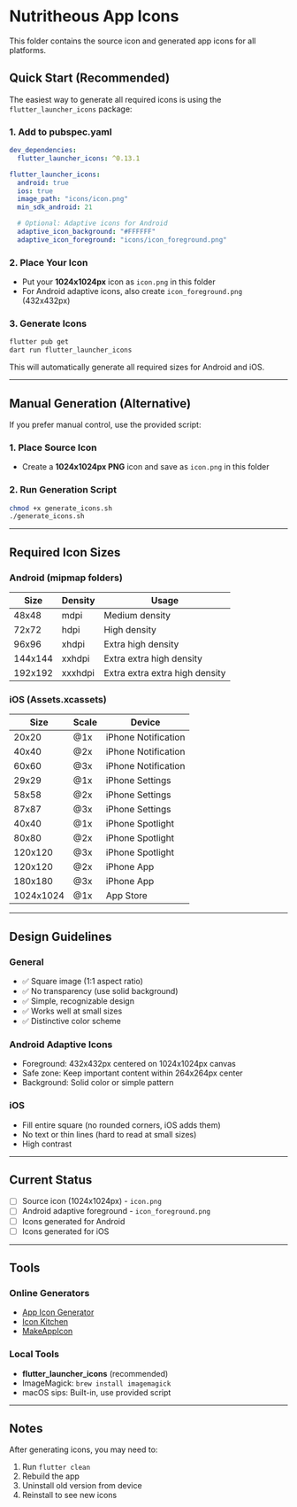 # Nutritheous App Icons

This folder contains the source icon and generated app icons for all platforms.

## Quick Start (Recommended)

The easiest way to generate all required icons is using the `flutter_launcher_icons` package:

### 1. Add to pubspec.yaml

```yaml
dev_dependencies:
  flutter_launcher_icons: ^0.13.1

flutter_launcher_icons:
  android: true
  ios: true
  image_path: "icons/icon.png"
  min_sdk_android: 21

  # Optional: Adaptive icons for Android
  adaptive_icon_background: "#FFFFFF"
  adaptive_icon_foreground: "icons/icon_foreground.png"
```

### 2. Place Your Icon

- Put your **1024x1024px** icon as `icon.png` in this folder
- For Android adaptive icons, also create `icon_foreground.png` (432x432px)

### 3. Generate Icons

```bash
flutter pub get
dart run flutter_launcher_icons
```

This will automatically generate all required sizes for Android and iOS.

---

## Manual Generation (Alternative)

If you prefer manual control, use the provided script:

### 1. Place Source Icon
- Create a **1024x1024px PNG** icon and save as `icon.png` in this folder

### 2. Run Generation Script
```bash
chmod +x generate_icons.sh
./generate_icons.sh
```

---

## Required Icon Sizes

### Android (mipmap folders)

| Size | Density | Usage |
|------|---------|-------|
| 48x48 | mdpi | Medium density |
| 72x72 | hdpi | High density |
| 96x96 | xhdpi | Extra high density |
| 144x144 | xxhdpi | Extra extra high density |
| 192x192 | xxxhdpi | Extra extra extra high density |

### iOS (Assets.xcassets)

| Size | Scale | Device |
|------|-------|--------|
| 20x20 | @1x | iPhone Notification |
| 40x40 | @2x | iPhone Notification |
| 60x60 | @3x | iPhone Notification |
| 29x29 | @1x | iPhone Settings |
| 58x58 | @2x | iPhone Settings |
| 87x87 | @3x | iPhone Settings |
| 40x40 | @1x | iPhone Spotlight |
| 80x80 | @2x | iPhone Spotlight |
| 120x120 | @3x | iPhone Spotlight |
| 120x120 | @2x | iPhone App |
| 180x180 | @3x | iPhone App |
| 1024x1024 | @1x | App Store |

---

## Design Guidelines

### General
- ✅ Square image (1:1 aspect ratio)
- ✅ No transparency (use solid background)
- ✅ Simple, recognizable design
- ✅ Works well at small sizes
- ✅ Distinctive color scheme

### Android Adaptive Icons
- Foreground: 432x432px centered on 1024x1024px canvas
- Safe zone: Keep important content within 264x264px center
- Background: Solid color or simple pattern

### iOS
- Fill entire square (no rounded corners, iOS adds them)
- No text or thin lines (hard to read at small sizes)
- High contrast

---

## Current Status

- [ ] Source icon (1024x1024px) - `icon.png`
- [ ] Android adaptive foreground - `icon_foreground.png`
- [ ] Icons generated for Android
- [ ] Icons generated for iOS

---

## Tools

### Online Generators
- [App Icon Generator](https://www.appicon.co/)
- [Icon Kitchen](https://icon.kitchen/)
- [MakeAppIcon](https://makeappicon.com/)

### Local Tools
- **flutter_launcher_icons** (recommended)
- ImageMagick: `brew install imagemagick`
- macOS sips: Built-in, use provided script

---

## Notes

After generating icons, you may need to:
1. Run `flutter clean`
2. Rebuild the app
3. Uninstall old version from device
4. Reinstall to see new icons
